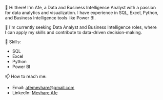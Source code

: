 👋 Hi there! I'm Afe, a Data and Business Intelligence Analyst with a passion for data analytics and visualization. I have experience in SQL, Excel, Python, and Business Intelligence tools like Power BI.

🔭 I'm currently seeking Data Analyst and Business Intelligence roles, where I can apply my skills and contribute to data-driven decision-making.

💼 Skills:
- SQL
- Excel
- Python
- Power BI

📫 How to reach me:
- Email: afemevhare@gmail.com
- LinkedIn: [Mevhare Afe](https://www.linkedin.com/in/afe-mevhare/)
